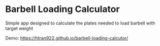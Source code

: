 # Barbell Loading Calculator
Simple app designed to calculate the plates needed to load barbell with target weight

Demo: https://htran922.github.io/barbell-loading-calcutor/
